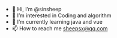 - 👋 Hi, I’m @sinsheep
- 👀 I’m interested in Coding and algorithm
- 🌱 I’m currently learning java and vue
- 📫 How to reach me sheepsx@qq.com

<!---
sinsheep/sinsheep is a ✨ special ✨ repository because its `README.md` (this file) appears on your GitHub profile.
You can click the Preview link to take a look at your changes.
--->
